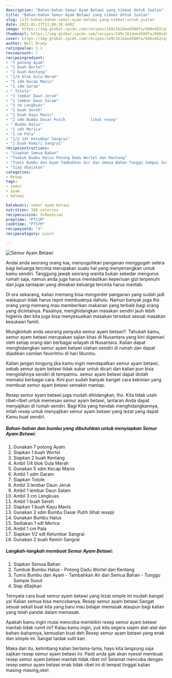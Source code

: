 ```yaml
---
description: "Bahan-bahan Semur Ayam Betawi yang nikmat Untuk Jualan"
title: "Bahan-bahan Semur Ayam Betawi yang nikmat Untuk Jualan"
slug: 1132-bahan-bahan-semur-ayam-betawi-yang-nikmat-untuk-jualan
date: 2021-02-27T11:00:28.640Z
image: https://img-global.cpcdn.com/recipes/149c161daed580fa/680x482cq70/semur-ayam-betawi-foto-resep-utama.jpg
thumbnail: https://img-global.cpcdn.com/recipes/149c161daed580fa/680x482cq70/semur-ayam-betawi-foto-resep-utama.jpg
cover: https://img-global.cpcdn.com/recipes/149c161daed580fa/680x482cq70/semur-ayam-betawi-foto-resep-utama.jpg
author: Nell Brady
ratingvalue: 3.1
reviewcount: 7
recipeingredient:
- "7 potong Ayam"
- "1 buah Wortel"
- "2 buah Kentang"
- "1/4 blok Gula Merah"
- "5 sdm Kecap Manis"
- "1 sdm Garam"
- " Totole"
- "3 lembar Daun Jeruk"
- "1 lembar Daun Salam"
- "3 cm Lengkuas"
- "1 buah Sereh"
- "1 buah Kayu Manis"
- "2 sdm Bumbu Dasar Putih           lihat resep"
- " Bumbu Halus"
- "1 sdt Merica"
- "1 cm Pala"
- "1/2 sdt Ketumbar Sangrai"
- "2 buah Kemiri Sangrai"
recipeinstructions:
- "Siapkan Semua Bahan"
- "Tumbuk Bumbu Halus Potong Dadu Wortel dan Kentang"
- "Tumis Bumbu dan Ayam Tambahkan Air dan Semua Bahan Tunggu Sampai Susut"
- "Siap dSajikan"
categories:
- Resep
tags:
- semur
- ayam
- betawi

katakunci: semur ayam betawi 
nutrition: 168 calories
recipecuisine: Indonesian
preptime: "PT11M"
cooktime: "PT57M"
recipeyield: "3"
recipecategory: Lunch

---
```



![Semur Ayam Betawi](https://img-global.cpcdn.com/recipes/149c161daed580fa/680x482cq70/semur-ayam-betawi-foto-resep-utama.jpg)

Andai anda seorang orang tua, menyuguhkan panganan menggugah selera bagi keluarga tercinta merupakan suatu hal yang menyenangkan untuk kamu sendiri. Tanggung jawab seorang  wanita bukan sekedar mengurus rumah saja, namun anda juga harus memastikan keperluan gizi terpenuhi dan juga santapan yang dimakan keluarga tercinta harus mantab.

Di era  sekarang, kalian memang bisa mengorder panganan yang sudah jadi walaupun tidak harus repot membuatnya dahulu. Namun banyak juga lho orang yang memang mau memberikan makanan yang terbaik bagi orang yang dicintainya. Pasalnya, menghidangkan masakan sendiri jauh lebih higienis dan kita juga bisa menyesuaikan masakan tersebut sesuai masakan kesukaan famili. 



Mungkinkah anda seorang penyuka semur ayam betawi?. Tahukah kamu, semur ayam betawi merupakan sajian khas di Nusantara yang kini digemari oleh setiap orang dari berbagai wilayah di Nusantara. Kalian dapat menghidangkan semur ayam betawi olahan sendiri di rumah dan dapat dijadikan camilan favoritmu di hari liburmu.

Kalian jangan bingung jika kamu ingin mendapatkan semur ayam betawi, sebab semur ayam betawi tidak sukar untuk dicari dan kalian pun bisa mengolahnya sendiri di tempatmu. semur ayam betawi dapat diolah memalui berbagai cara. Kini pun sudah banyak banget cara kekinian yang membuat semur ayam betawi semakin mantap.

Resep semur ayam betawi juga mudah dihidangkan, lho. Kita tidak usah ribet-ribet untuk memesan semur ayam betawi, lantaran Anda dapat menyajikan di rumah sendiri. Bagi Kita yang hendak menghidangkannya, inilah resep untuk menyajikan semur ayam betawi yang lezat yang dapat Kamu buat sendiri.

<!--inarticleads1-->

##### Bahan-bahan dan bumbu yang dibutuhkan untuk menyiapkan Semur Ayam Betawi:

1. Gunakan 7 potong Ayam
1. Siapkan 1 buah Wortel
1. Siapkan 2 buah Kentang
1. Ambil 1/4 blok Gula Merah
1. Gunakan 5 sdm Kecap Manis
1. Ambil 1 sdm Garam
1. Siapkan  Totole
1. Ambil 3 lembar Daun Jeruk
1. Ambil 1 lembar Daun Salam
1. Ambil 3 cm Lengkuas
1. Ambil 1 buah Sereh
1. Siapkan 1 buah Kayu Manis
1. Gunakan 2 sdm Bumbu Dasar Putih           (lihat resep)
1. Gunakan  Bumbu Halus
1. Sediakan 1 sdt Merica
1. Ambil 1 cm Pala
1. Siapkan 1/2 sdt Ketumbar Sangrai
1. Gunakan 2 buah Kemiri Sangrai




<!--inarticleads2-->

##### Langkah-langkah membuat Semur Ayam Betawi:

1. Siapkan Semua Bahan
1. Tumbuk Bumbu Halus - Potong Dadu Wortel dan Kentang
1. Tumis Bumbu dan Ayam - Tambahkan Air dan Semua Bahan - Tunggu Sampai Susut
1. Siap dSajikan




Ternyata cara buat semur ayam betawi yang lezat simple ini mudah banget ya! Kalian semua bisa mencobanya. Resep semur ayam betawi Sangat sesuai sekali buat kita yang baru mau belajar memasak ataupun bagi kalian yang telah pandai dalam memasak.

Apakah kamu ingin mulai mencoba membikin resep semur ayam betawi mantab tidak rumit ini? Kalau kamu ingin, yuk kita segera siapin alat-alat dan bahan-bahannya, kemudian buat deh Resep semur ayam betawi yang enak dan simple ini. Sangat taidak sulit kan. 

Maka dari itu, ketimbang kalian berlama-lama, hayo kita langsung saja sajikan resep semur ayam betawi ini. Pasti anda gak akan nyesel membuat resep semur ayam betawi mantab tidak ribet ini! Selamat mencoba dengan resep semur ayam betawi enak tidak ribet ini di tempat tinggal kalian masing-masing,oke!.


